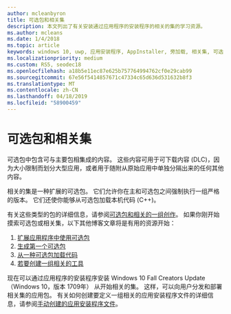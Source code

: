 ```yaml
---
author: mcleanbyron
title: 可选包和相关集
description: 本文列出了有关安装通过应用程序的安装程序的相关的集的学习资源。
ms.author: mcleans
ms.date: 1/4/2018
ms.topic: article
keywords: windows 10, uwp, 应用安装程序, AppInstaller, 旁加载, 相关集, 可选包
ms.localizationpriority: medium
ms.custom: RS5, seodec18
ms.openlocfilehash: a18b5e11ec87e625b757764994762cf0e29cab99
ms.sourcegitcommit: 67e56f5414857671c47334c65d636d531632b8f3
ms.translationtype: MT
ms.contentlocale: zh-CN
ms.lasthandoff: 04/18/2019
ms.locfileid: "58900459"
---
```

# <a name="optional-packages-and-related-sets"></a>可选包和相关集

可选包中包含可与主要包相集成的内容。 这些内容可用于可下载内容 (DLC)，因为大小限制而划分大型应用，或者用于随附从原始应用中单独分隔出来的任何其他内容。

相关的集是一种扩展的可选包。 它们允许你在主和可选包之间强制执行一组严格的版本。 它们还使你能够从可选包加载本机代码 (C++)。

有关这些类型的包的详细信息，请参阅[可选包和相关的一组创作](https://docs.microsoft.com/windows/uwp/packaging/optional-packages)。 如果你刚开始摸索可选包或相关集，以下其他博客文章将是有用的资源开始：

1.  [扩展应用程序中使用可选包](https://blogs.msdn.microsoft.com/appinstaller/2017/04/05/uwpoptionalpackages/)
2.  [生成第一个可选包](https://blogs.msdn.microsoft.com/appinstaller/2017/05/09/build-your-first-optional-package/)
3.  [从一种可选包加载代码](https://blogs.msdn.microsoft.com/appinstaller/2017/05/11/loading-code-from-an-optional-package/)
4.  [若要创建一组相关的工具](https://blogs.msdn.microsoft.com/appinstaller/2017/05/12/tooling-to-create-a-related-set/)

现在可以通过应用程序的安装程序安装 Windows 10 Fall Creators Update （Windows 10，版本 1709年） 从开始相关的集。 这样，可以向用户分发和部署相关集的应用包。 有关如何创建要定义一组相关的应用安装程序文件的详细信息，请参阅[手动创建的应用安装程序文件](how-to-create-appinstaller-file.md)。
